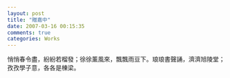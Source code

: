 ```yaml
---
layout: post
title: "贈嘉中"
date: 2007-03-16 00:15:35
comments: true
categories: Works
---
```

悄悄春令盡，紛紛若榴發；徐徐薰風來，飄飄雨豆下。琅琅書聲誦，濟濟旭陵堂；孜孜學子意，各各是棟梁。<br />
